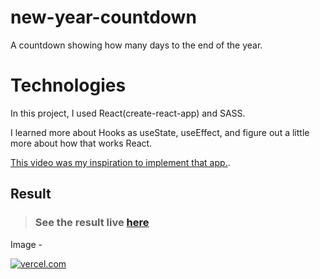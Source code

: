 # new-year-countdown

A countdown showing how many days to the end of the year.
 
# Technologies

In this project, I used React(create-react-app) and SASS.

I learned more about Hooks as useState, useEffect, and figure out a little more about how that works React.
 

[This video was my inspiration to implement that app.](https://youtu.be/dtKciwk_si4).

## Result

> ### See the result live [here](https://new-year-countdown-lusk1nha.vercel.app/)

Image -

[![vercel.com](./public/assets/github-image.png)](https://sunnyside-agency-lusk1nha.vercel.app/)
